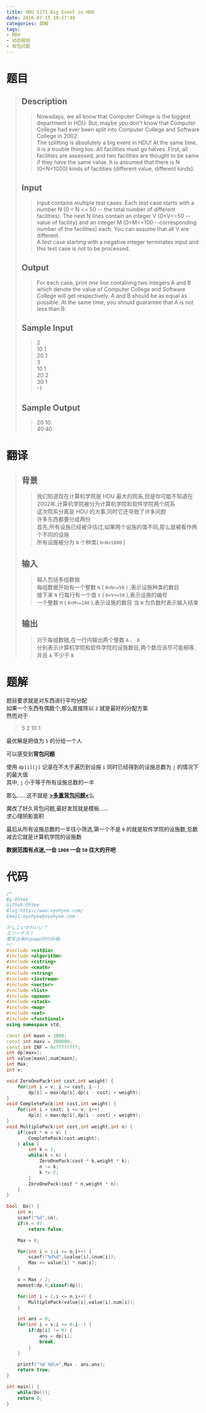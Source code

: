 ```yaml
---
title: HDU 1171.Big Event in HDU
date: 2016-07-15 10:57:49
categories: 题解
tags: 
- HDU
- 动态规划
- 背包问题
---
```

# 题目
> 
> ## Description  
>> Nowadays, we all know that Computer College is the biggest department in HDU. But, maybe you don't know that Computer College had ever been split into Computer College and Software College in 2002.   
>> The splitting is absolutely a big event in HDU! At the same time, it is a trouble thing too. All facilities must go halves. First, all facilities are assessed, and two facilities are thought to be same if they have the same value. It is assumed that there is N (0<N<1000) kinds of facilities (different value, different kinds).   
>>    
>> <!--more-->  
> 
> ## Input  
>> Input contains multiple test cases. Each test case starts with a number N (0 < N <= 50 -- the total number of different facilities). The next N lines contain an integer V (0<V<=50 --value of facility) and an integer M (0<M<=100 --corresponding number of the facilities) each. You can assume that all V are different.   
>> A test case starting with a negative integer terminates input and this test case is not to be processed.   
>>    
> 
> ## Output  
>> For each case, print one line containing two integers A and B which denote the value of Computer College and Software College will get respectively. A and B should be as equal as possible. At the same time, you should guarantee that A is not less than B.   
>>    
> 
> ## Sample Input  
>> 2  
>> 10 1  
>> 20 1  
>> 3  
>> 10 1   
>> 20 2  
>> 30 1  
>> -1   
>>    
> 
> ## Sample Output  
>> 20 10  
>> 40 40   

# 翻译
> ## 背景
>> 我们知道现在计算机学院是 HDU 最大的院系,但是你可能不知道在2002年,计算机学院被分为计算机学院和软件学院两个院系  
>> 这次院系分离是 HDU 的大事,同时它还导致了许多问题  
>> 许多东西都要分成两份  
>> 首先,所有设施已经被评估过,如果两个设施的值不同,那么就被看作两个不同的设施  
>> 所有设施被分为 `N` 个种类( `0<N<1000` )  
>
> ## 输入
>> 输入包括多组数据  
>> 每组数据开始有一个整数 `N` ( `0<N<=50` ) ,表示设施种类的数目  
>> 接下来 `N` 行每行有一个值 `V` ( `0<V<=50` ),表示设施的编号  
>> 一个整数 `M` ( `0<M<=100` ),表示设施的数目
>> 当 `N` 为负数时表示输入结束  
>
> ## 输出
>> 对于每组数据,在一行内输出两个整数 `A` 、 `B`  
>> 分别表示计算机学院和软件学院的设施数目,两个数应该尽可能相等,并且 `A` 不少于 `B`  

# 题解
题目要求就是对东西进行平均分配  
如果一个东西有偶数个,那么直接除以 `2` 就是最好的分配方案  
然而对于
> 5 2
> 10 1

最优解是把值为 `5` 的分给一个人  

可以感受到**背包问题**   

使用 `dp[i][j]` 记录在不大于遍历到设施 `i` 同时已经得到的设施总数为 `j` 的情况下的最大值  
其中, `j` 小于等于所有设施总数的一半  

那么……这不就是 [**>多重背包问题<**](http://www.oyohyee.com/post/Algorithm/Package_Problem.html#多重背包问题)么  

魔改了好久背包问题,最好发现就是模板……  
求心理阴影面积  

最后从所有设施总数的一半往小筛选,第一个不是 `0` 的就是软件学院的设施数,总数减去它就是计算机学院的设施数  

**数据范围有点迷,一会 `1000` 一会 `50` 往大的开吧**  

# 代码
```cpp Big Event in HDU https://github.com/OhYee/ACM.github.io/blob/master\HDU\1171.Big%20Event%20in%20HDU.cpp 代码备份
/*
By:OhYee
Github:OhYee
Blog:http://www.oyohyee.com/
Email:oyohyee@oyohyee.com

かしこいかわいい？
エリーチカ！
要写出来Хорошо的代码哦~
*/
#include <cstdio>
#include <algorithm>
#include <cstring>
#include <cmath>
#include <string>
#include <iostream>
#include <vector>
#include <list>
#include <queue>
#include <stack>
#include <map>
#include <set>
#include <functional>
using namespace std;

const int maxn = 1000;
const int maxv = 300000;
const int INF = 0x7fffffff;
int dp[maxv];
int value[maxn],num[maxn];
int Max;
int v;

void ZeroOnePack(int cost,int weight) {
	for(int i = v; i >= cost; i--)
		dp[i] = max(dp[i],dp[i - cost] + weight);
}
void CompletePack(int cost,int weight) {
	for(int i = cost; i <= v; i++)
		dp[i] = max(dp[i],dp[i - cost] + weight);
}
void MultiplePack(int cost,int weight,int n) {
	if(cost * n > v) {
		CompletePack(cost,weight);
	} else {
		int k = 1;
		while(k < n) {
			ZeroOnePack(cost * k,weight * k);
			n -= k;
			k *= 2;
		}
		ZeroOnePack(cost * n,weight * n);
	}
}

bool  Do() {
	int n;
	scanf("%d",&n);
	if(n < 0)
		return false;

	Max = 0;

	for(int i = 1;i <= n;i++) {
		scanf("%d%d",&value[i],&num[i]);
		Max += value[i] * num[i];
	}

	v = Max / 2;
	memset(dp,0,sizeof(dp));

	for(int i = 1;i <= n;i++) {
		MultiplePack(value[i],value[i],num[i]);
	}

	int ans = 0;
	for(int i = v;i >= 0;i--) {
		if(dp[i] != 0) {
			ans = dp[i];
			break;
		}
	}

	printf("%d %d\n",Max - ans,ans);
	return true;
}

int main() {
	while(Do());
	return 0;
}
```
